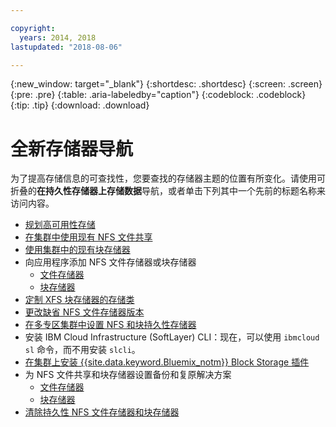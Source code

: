 ```yaml
---

copyright:
  years: 2014, 2018
lastupdated: "2018-08-06"

---
```


{:new_window: target="_blank"}
{:shortdesc: .shortdesc}
{:screen: .screen}
{:pre: .pre}
{:table: .aria-labeledby="caption"}
{:codeblock: .codeblock}
{:tip: .tip}
{:download: .download}


# 全新存储器导航
为了提高存储信息的可查找性，您要查找的存储器主题的位置有所变化。请使用可折叠的**在持久性存储器上存储数据**导航，或者单击下列其中一个先前的标题名称来访问内容。

*  [规划高可用性存储](cs_storage_planning.html#storage_planning)
*  [在集群中使用现有 NFS 文件共享](cs_storage_file.html#existing_file)
*  [使用集群中的现有块存储器](cs_storage_block.html#existing_block)
*  向应用程序添加 NFS 文件存储器或块存储器
    * [文件存储器](cs_storage_file.html#add_file)
    * [块存储器](cs_storage_block.html#add_block)
*  [定制 XFS 块存储器的存储类](cs_storage_block.html#custom_storageclass)
*  [更改缺省 NFS 文件存储器版本](cs_storage_file.html#nfs_version)
*  [在多专区集群中设置 NFS 和块持久性存储器](cs_storage_basics.html#multizone)
*  安装 IBM Cloud Infrastructure (SoftLayer) CLI：现在，可以使用 `ibmcloud sl` 命令，而不用安装 `slcli`。
*  [在集群上安装 {{site.data.keyword.Bluemix_notm}} Block Storage 插件](cs_storage_block.html#install_block)
*  为 NFS 文件共享和块存储器设置备份和复原解决方案
    * [文件存储器](cs_storage_file.html#backup_restore)
    * [块存储器](cs_storage_block.html#backup_restore)
*  [清除持久性 NFS 文件存储器和块存储器](cs_storage_remove.html#cleanup)
